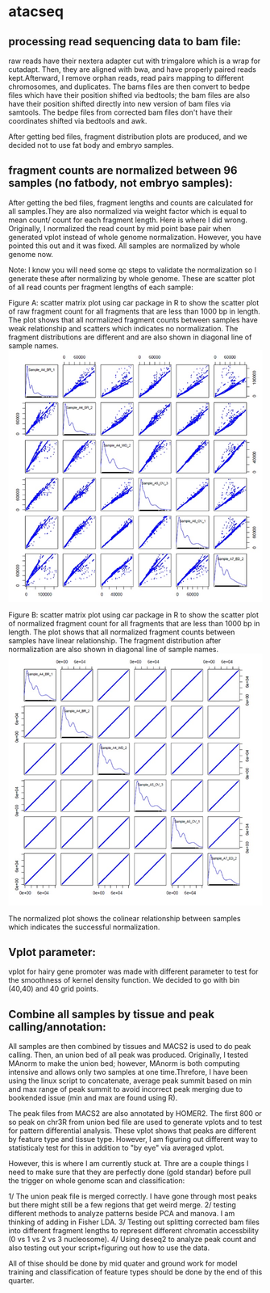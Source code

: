 # atacseq

## processing read sequencing data to bam file:

raw reads have their nextera adapter cut with trimgalore which is a wrap for cutadapt. Then, they are aligned with bwa, and have properly paired reads kept.Afterward, I remove orphan reads, read pairs mapping to different chromosomes, and duplicates. The bams files are then convert to bedpe files which have their position shifted via bedtools; the bam files are also have their position shifted directly into new version of bam files via samtools. The bedpe files from corrected bam files don't have their coordinates shifted via bedtools and awk.

After getting bed files, fragment distribution plots are produced, and we decided not to use fat body and embryo samples.

## fragment counts are normalized between 96 samples (no fatbody, not embryo samples):

After getting the bed files, fragment lengths and counts are calculated for all samples.They are also normalized via weight factor which is equal to mean count/ count for each fragment length. Here is where I did wrong. Originally, I normalized the read count by mid point base pair when generated vplot instead of whole genome normalization. However, you have pointed this out and it was fixed. All samples are normalized by whole genome now. 

Note: I know you will need some qc steps to validate the normalization so I generate these after normalizing by whole genome. These are scatter plot of all read counts per fragment lengths of each sample:

Figure A: scatter matrix plot using car package in R to show the scatter plot of raw fragment count for all fragments that are less than 1000 bp in length. The plot shows that all normalized fragment counts between samples have weak relationship and scatters which indicates no normalization. The fragment distributions are different and are also shown in diagonal line of sample names.
![](rawscatterplot.jpg)

Figure B: scatter matrix plot using car package in R to show the scatter plot of normalized fragment count for all fragments that are less than 1000 bp in length. The plot shows that all normalized fragment counts between samples have linear relationship. The fragment distribution after normalization are also shown in diagonal line of sample names.
![](normalizedscatterplot.jpg)

The normalized plot shows the colinear relationship between samples which indicates the successful normalization.

## Vplot parameter: 

vplot for hairy gene promoter was made with different parameter to test for the smoothness of kernel density function. We decided to go with bin (40,40) and 40 grid points. 

## Combine all samples by tissue and peak calling/annotation:

All samples are then combined by tissues and MACS2 is used to do peak calling. Then, an union bed of all peak was produced. Originally, I tested MAnorm to make the union bed; however, MAnorm is both computing intensive and allows only two samples at one time.Threfore, I have been using the linux script to concatenate, average peak summit based on min and max range of peak summit to avoid incorrect peak merging due to bookended issue (min and max are found using R). 

The peak files from MACS2 are also annotated by HOMER2. The first 800 or so peak on chr3R from union bed file are used to generate vplots and to test for pattern differential analysis. These vplot shows that peaks are different by feature type and tissue type. However, I am figuring out different way to statisticaly test for this in addition to "by eye" via averaged vplot. 

However, this is where I am currently stuck at. Thre are a couple things I need to make sure that they are perfectly done (gold standar) before pull the trigger on whole genome scan and classification:

1/ The union peak file is merged correctly. I have gone through most peaks but there might still be a few regions that get weird merge.
2/ testing different methods to analyze patterns beside PCA and manova. I am thinking of adding in Fisher LDA.
3/ Testing out splitting corrected bam files into different fragment lengths to represent different chromatin accessbility (0 vs 1 vs 2 vs 3 nucleosome).
4/ Using deseq2 to analyze peak count and also testing out your script+figuring out how to use the data. 

All of thise should be done by mid quater and ground work for model training and classification of feature types should be done by the end of this quarter.
